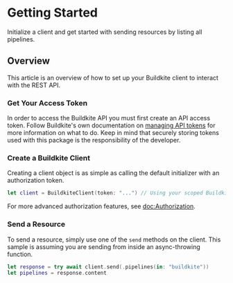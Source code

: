 # Getting Started

Initialize a client and get started with sending resources by listing all pipelines. 

## Overview

This article is an overview of how to set up your Buildkite client to interact with the REST API.

### Get Your Access Token

In order to access the Buildkite API you must first create an API access token. Follow Buildkite's own documentation on [managing API tokens](https://buildkite.com/docs/apis/managing-api-tokens) for more information on what to do. Keep in mind that securely storing tokens used with this package is the responsibility of the developer. 

### Create a Buildkite Client

Creating a client object is as simple as calling the default initializer with an authorization token. 

```swift
let client = BuildkiteClient(token: "...") // Using your scoped Buildkite API access token
```

For more advanced authorization features, see <doc:Authorization>.

### Send a Resource

To send a resource, simply use one of the `send` methods on the client. This sample is assuming you are sending from inside an async-throwing function. 

```swift
let response = try await client.send(.pipelines(in: "buildkite"))
let pipelines = response.content
```
